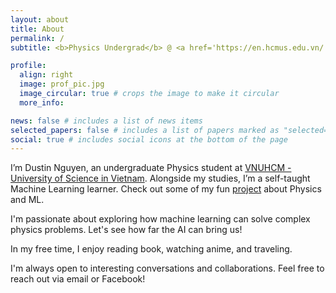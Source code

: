 ```yaml
---
layout: about
title: About
permalink: /
subtitle: <b>Physics Undergrad</b> @ <a href='https://en.hcmus.edu.vn/'>VNUHCM - HCMUS</a>  •  "be delusional"

profile:
  align: right
  image: prof_pic.jpg
  image_circular: true # crops the image to make it circular
  more_info:

news: false # includes a list of news items
selected_papers: false # includes a list of papers marked as "selected={true}"
social: true # includes social icons at the bottom of the page
---
```


I’m Dustin Nguyen, an undergraduate Physics student at [VNUHCM - University of Science in Vietnam](https://en.hcmus.edu.vn/). Alongside my studies, I’m a self-taught Machine Learning learner. Check out some of my fun [project](/projects/) about Physics and ML.

I'm passionate about exploring how machine learning can solve complex physics problems. Let's see how far the AI can bring us!

In my free time, I enjoy reading book, watching anime, and traveling.

I'm always open to interesting conversations and collaborations. Feel free to reach out via email or Facebook!
